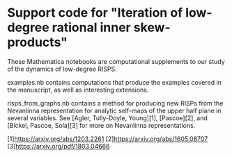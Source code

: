 # Support code for "Iteration of low-degree rational inner skew-products"

These Mathematica notebooks are computational supplements to our study of the dynamics of low-degree RISPS. 

examples.nb contains computations that produce the examples covered in the manuscript, as well as interesting extensions.

risps_from_graphs.nb contains a method for producing new RISPs from the Nevanlinna representation for analytic self-maps of the upper half plane in several variables. See [Agler, Tully-Doyle, Young][1], [Pascoe][2], and [Bickel, Pascoe, Sola][3] for more on Nevanlinna representations.

[1]<https://arxiv.org/abs/1203.2261>
[2]<https://arxiv.org/abs/1605.08707>
[3]<https://arxiv.org/pdf/1803.04666>
